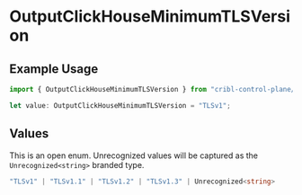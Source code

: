 # OutputClickHouseMinimumTLSVersion

## Example Usage

```typescript
import { OutputClickHouseMinimumTLSVersion } from "cribl-control-plane/models";

let value: OutputClickHouseMinimumTLSVersion = "TLSv1";
```

## Values

This is an open enum. Unrecognized values will be captured as the `Unrecognized<string>` branded type.

```typescript
"TLSv1" | "TLSv1.1" | "TLSv1.2" | "TLSv1.3" | Unrecognized<string>
```